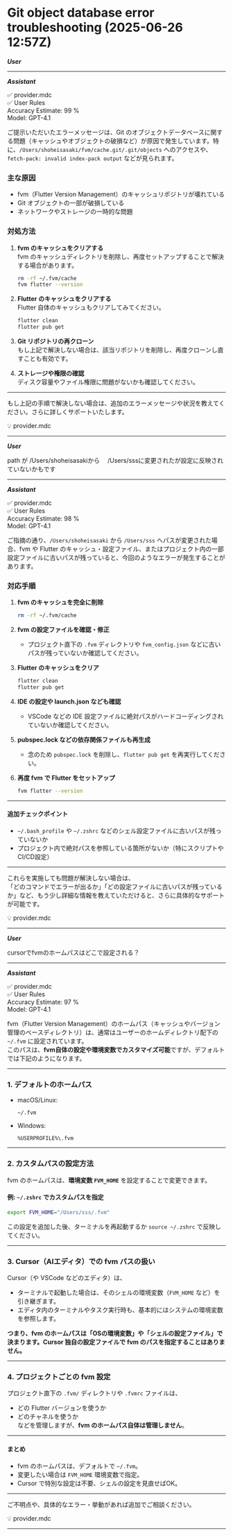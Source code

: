 <!-- Generated by SpecStory -->

# Git object database error troubleshooting (2025-06-26 12:57Z)

_**User**_



---

_**Assistant**_

✅ provider.mdc  
✅ User Rules  
Accuracy Estimate: 99 %  
Model: GPT-4.1  

ご提示いただいたエラーメッセージは、Git のオブジェクトデータベースに関する問題（キャッシュやオブジェクトの破損など）が原因で発生しています。特に、`/Users/shoheisasaki/fvm/cache.git/.git/objects` へのアクセスや、`fetch-pack: invalid index-pack output` などが見られます。

### 主な原因
- fvm（Flutter Version Management）のキャッシュリポジトリが壊れている
- Git オブジェクトの一部が破損している
- ネットワークやストレージの一時的な問題

### 対処方法
1. **fvm のキャッシュをクリアする**  
   fvm のキャッシュディレクトリを削除し、再度セットアップすることで解決する場合があります。

   ```sh
   rm -rf ~/.fvm/cache
   fvm flutter --version
   ```

2. **Flutter のキャッシュをクリアする**  
   Flutter 自体のキャッシュもクリアしてみてください。

   ```sh
   flutter clean
   flutter pub get
   ```

3. **Git リポジトリの再クローン**  
   もし上記で解決しない場合は、該当リポジトリを削除し、再度クローンし直すことも有効です。

4. **ストレージや権限の確認**  
   ディスク容量やファイル権限に問題がないかも確認してください。

---

もし上記の手順で解決しない場合は、追加のエラーメッセージや状況を教えてください。さらに詳しくサポートいたします。

💡 provider.mdc

---

_**User**_

path が /Users/shoheisasakiから　 /Users/sssに変更されたが設定に反映されていないかもです

---

_**Assistant**_

✅ provider.mdc  
✅ User Rules  
Accuracy Estimate: 98 %  
Model: GPT-4.1  

ご指摘の通り、`/Users/shoheisasaki` から `/Users/sss` へパスが変更された場合、fvm や Flutter のキャッシュ・設定ファイル、またはプロジェクト内の一部設定ファイルに古いパスが残っていると、今回のようなエラーが発生することがあります。

### 対応手順

1. **fvm のキャッシュを完全に削除**
   ```sh
   rm -rf ~/.fvm/cache
   ```

2. **fvm の設定ファイルを確認・修正**
   - プロジェクト直下の `.fvm` ディレクトリや `fvm_config.json` などに古いパスが残っていないか確認してください。

3. **Flutter のキャッシュをクリア**
   ```sh
   flutter clean
   flutter pub get
   ```

4. **IDE の設定や launch.json なども確認**
   - VSCode などの IDE 設定ファイルに絶対パスがハードコーディングされていないか確認してください。

5. **pubspec.lock などの依存関係ファイルも再生成**
   - 念のため `pubspec.lock` を削除し、`flutter pub get` を再実行してください。

6. **再度 fvm で Flutter をセットアップ**
   ```sh
   fvm flutter --version
   ```

---

#### 追加チェックポイント

- `~/.bash_profile` や `~/.zshrc` などのシェル設定ファイルに古いパスが残っていないか
- プロジェクト内で絶対パスを参照している箇所がないか（特にスクリプトやCI/CD設定）

---

これらを実施しても問題が解決しない場合は、  
「どのコマンドでエラーが出るか」「どの設定ファイルに古いパスが残っているか」など、もう少し詳細な情報を教えていただけると、さらに具体的なサポートが可能です。

💡 provider.mdc

---

_**User**_

cursorでfvmのホームパスはどこで設定される？

---

_**Assistant**_

✅ provider.mdc  
✅ User Rules  
Accuracy Estimate: 97 %  
Model: GPT-4.1  

fvm（Flutter Version Management）のホームパス（キャッシュやバージョン管理のベースディレクトリ）は、通常はユーザーのホームディレクトリ配下の `~/.fvm` に設定されています。  
このパスは、**fvm自体の設定や環境変数でカスタマイズ可能**ですが、デフォルトでは下記のようになります。

---

### 1. デフォルトのホームパス

- macOS/Linux:  
  ```
  ~/.fvm
  ```
- Windows:  
  ```
  %USERPROFILE%\.fvm
  ```

---

### 2. カスタムパスの設定方法

fvm のホームパスは、**環境変数 `FVM_HOME`** を設定することで変更できます。

#### 例: `~/.zshrc` でカスタムパスを指定
```sh
export FVM_HOME="/Users/sss/.fvm"
```
この設定を追加した後、ターミナルを再起動するか `source ~/.zshrc` で反映してください。

---

### 3. Cursor（AIエディタ）での fvm パスの扱い

Cursor（や VSCode などのエディタ）は、  
- ターミナルで起動した場合は、そのシェルの環境変数（`FVM_HOME` など）を引き継ぎます。
- エディタ内のターミナルやタスク実行時も、基本的にはシステムの環境変数を参照します。

**つまり、fvm のホームパスは「OSの環境変数」や「シェルの設定ファイル」で決まります。Cursor 独自の設定ファイルで fvm のパスを指定することはありません。**

---

### 4. プロジェクトごとの fvm 設定

プロジェクト直下の `.fvm/` ディレクトリや `.fvmrc` ファイルは、  
- どの Flutter バージョンを使うか
- どのチャネルを使うか  
などを管理しますが、**fvm のホームパス自体は管理しません**。

---

#### まとめ

- fvm のホームパスは、デフォルトで `~/.fvm`。
- 変更したい場合は `FVM_HOME` 環境変数で指定。
- Cursor で特別な設定は不要、シェルの設定を見直せばOK。

---

ご不明点や、具体的なエラー・挙動があれば追加でご相談ください。

💡 provider.mdc

---

